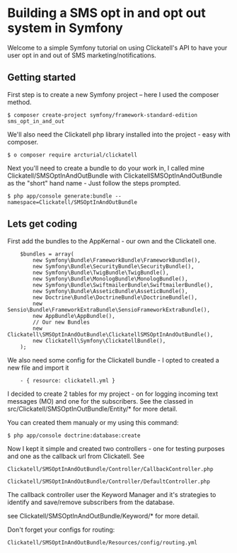 Building a SMS opt in and opt out system in Symfony
===================================================

Welcome to a simple Symfony tutorial on using Clickatell's API to have your user 
opt in and out of SMS marketing/notifications.

Getting started
---------------

First step is to create a new Symfony project – here I used the composer method.
    
    $ composer create-project symfony/framework-standard-edition sms_opt_in_and_out
    
We'll also need the Clickatell php library installed into the project - easy with composer.

    $ o	composer require arcturial/clickatell
 
 
Next you'll need to create a bundle to do your work in, I called mine Clickatell/SMSOptInAndOutBundle 
with ClickatellSMSOptInAndOutBundle as the "short" hand name - Just follow the steps prompted.
    
    $ php app/console generate:bundle --namespace=Clickatell/SMSOptInAndOutBundle
    
Lets get coding
---------------

First add the bundles to the AppKernal - our own and the Clickatell one.

        $bundles = array(
            new Symfony\Bundle\FrameworkBundle\FrameworkBundle(),
            new Symfony\Bundle\SecurityBundle\SecurityBundle(),
            new Symfony\Bundle\TwigBundle\TwigBundle(),
            new Symfony\Bundle\MonologBundle\MonologBundle(),
            new Symfony\Bundle\SwiftmailerBundle\SwiftmailerBundle(),
            new Symfony\Bundle\AsseticBundle\AsseticBundle(),
            new Doctrine\Bundle\DoctrineBundle\DoctrineBundle(),
            new Sensio\Bundle\FrameworkExtraBundle\SensioFrameworkExtraBundle(),
            new AppBundle\AppBundle(),
            // Our new Bundles
            new Clickatell\SMSOptInAndOutBundle\ClickatellSMSOptInAndOutBundle(),
            new Clickatell\Symfony\ClickatellBundle(),
        );

We also need some config for the Clickatell bundle - I opted to created a new file and import it

        - { resource: clickatell.yml }
        
I decided to create 2 tables for my project - on for logging incoming text messages (MO) and one for the subscribers.
See the classed in src/Clickatell/SMSOptInOutBundle/Entity/* for more detail.

You can created them manualy or my using this command:

    $ php app/console doctrine:database:create
    
Now I kept it simple and created two controllers - one for testing purposes and one as the callback url from Clickatell.
See 

    Clickatell/SMSOptInAndOutBundle/Controller/CallbackController.php
    
    Clickatell/SMSOptInAndOutBundle/Controller/DefaultController.php
    
The callback controller user the Keyword Manager and it's strategies to identify and save/remove subscribers from the database.

see Clickatell/SMSOptInAndOutBundle/Keyword/* for more detail.

Don't forget your configs for routing:  

    Clickatell/SMSOptInAndOutBundle/Resources/config/routing.yml
